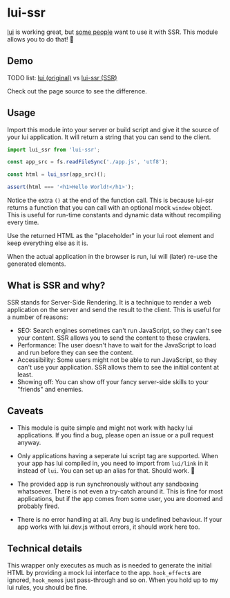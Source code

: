 # lui-ssr

[lui](https://github.com/L3P3/lui) is working great, but [some people](https://github.com/odincat) want to use it with SSR. This module allows you to do that! 🎉

## Demo

TODO list: [lui (original)](http://l3p3.de/dev/lui/todo-legacy.html) vs [lui-ssr (SSR)](http://l3p3.de/dev/lui/todo-legacy-static.html)

Check out the page source to see the difference.

## Usage

Import this module into your server or build script and give it the source of your lui application. It will return a string that you can send to the client.

```js
import lui_ssr from 'lui-ssr';

const app_src = fs.readFileSync('./app.js', 'utf8');

const html = lui_ssr(app_src)();

assert(html === '<h1>Hello World!</h1>');
```

Notice the extra `()` at the end of the function call. This is because lui-ssr returns a function that you can call with an optional mock `window` object. This is useful for run-time constants and dynamic data without recompiling every time.

Use the returned HTML as the "placeholder" in your lui root element and keep everything else as it is.

When the actual application in the browser is run, lui will (later) re-use the generated elements.

## What is SSR and why?

SSR stands for Server-Side Rendering. It is a technique to render a web application on the server and send the result to the client. This is useful for a number of reasons:

- SEO: Search engines sometimes can't run JavaScript, so they can't see your content. SSR allows you to send the content to these crawlers.
- Performance: The user doesn't have to wait for the JavaScript to load and run before they can see the content.
- Accessibility: Some users might not be able to run JavaScript, so they can't use your application. SSR allows them to see the initial content at least.
- Showing off: You can show off your fancy server-side skills to your "friends" and enemies.

## Caveats

- This module is quite simple and might not work with hacky lui applications. If you find a bug, please open an issue or a pull request anyway.

- Only applications having a seperate lui script tag are supported. When your app has lui compiled in, you need to import from `lui/link` in it instead of `lui`. You can set up an alias for that. Should work. 🤞

- The provided app is run synchronously without any sandboxing whatsoever. There is not even a try-catch around it. This is fine for most applications, but if the app comes from some user, you are doomed and probably fired.

- There is no error handling at all. Any bug is undefined behaviour. If your app works with lui.dev.js without errors, it should work here too.

## Technical details

This wrapper only executes as much as is needed to generate the initial HTML by providing a mock lui interface to the app. `hook_effect`s are ignored, `hook_memo`s just pass-through and so on. When you hold up to my lui rules, you should be fine.

